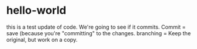 # hello-world
this is a test update of code. We're going to see if it commits. 
Commit = save (because you're "committing" to the changes.
branching = Keep the original, but work on a copy.
